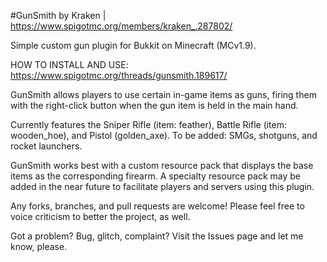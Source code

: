#GunSmith
by Kraken | https://www.spigotmc.org/members/kraken_.287802/

Simple custom gun plugin for Bukkit on Minecraft (MCv1.9).

HOW TO INSTALL AND USE: https://www.spigotmc.org/threads/gunsmith.189617/

GunSmith allows players to use certain in-game items as guns, firing them with the right-click button when the gun item is held in the main hand.

Currently features the Sniper Rifle (item: feather), Battle Rifle (item: wooden_hoe), and Pistol (golden_axe). To be added: SMGs, shotguns, and rocket launchers.

GunSmith works best with a custom resource pack that displays the base items as the corresponding firearm. A specialty resource pack may be added in the near future to facilitate players and servers using this plugin.

Any forks, branches, and pull requests are welcome! Please feel free to voice criticism to better the project, as well.

Got a problem? Bug, glitch, complaint? Visit the Issues page and let me know, please.
